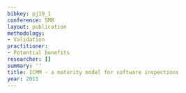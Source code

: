 ```yaml
---
bibkey: pj19_1
conference: SMR
layout: publication
methodology:
- Validation
practitioner:
- Potential benefits
researcher: []
summary: ''
title: ICMM - a maturity model for software inspections
year: 2011
---
```

